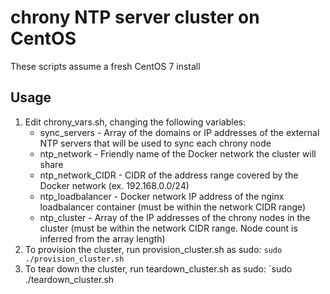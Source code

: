# chrony NTP server cluster on CentOS
These scripts assume a fresh CentOS 7 install

## Usage
1. Edit chrony_vars.sh, changing the following variables:
	* sync_servers - Array of the domains or IP addresses of the external NTP servers that will be used to sync each chrony node
	* ntp_network - Friendly name of the Docker network the cluster will share
	* ntp_network_CIDR - CIDR of the address range covered by the Docker network (ex. 192.168.0.0/24)
	* ntp_loadbalancer - Docker network IP address of the nginx loadbalancer container (must be within the network CIDR range)
	* ntp_cluster - Array of the IP addresses of the chrony nodes in the cluster (must be within the network CIDR range. Node count is inferred from the array length)
2. To provision the cluster, run provision_cluster.sh as sudo:
	`sudo ./provision_cluster.sh`
3. To tear down the cluster, run teardown_cluster.sh as sudo:
	`sudo ./teardown_cluster.sh
